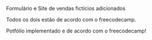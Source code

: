 Formulário e Site de vendas fictícios adicionados

Todos os dois estão de acordo com o freecodecamp.

Potfólio implementado e de acordo com o freecodecamp!
